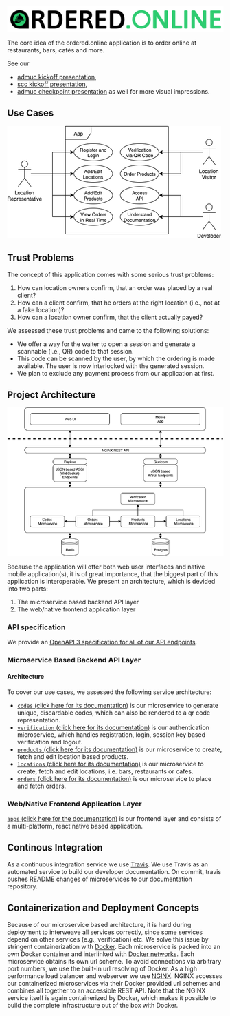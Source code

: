 ![header icon](/assets/header-dark-background.jpg)

The core idea of the ordered.online application is to order online at restaurants, bars, cafés and more.

See our

- [admuc kickoff presentation](/kickoff-admuc.html),
- [scc kickoff presentation](/kickoff-scc.html),
- [admuc checkpoint presentation](/checkpoint-admuc.html)
  as well for more visual impressions.

## Use Cases

![use case diagram](/assets/use-cases.png)

## Trust Problems

The concept of this application comes with some serious trust problems:

1. How can location owners confirm, that an order was placed by a real client?
2. How can a client confirm, that he orders at the right location (i.e., not at a fake location)?
3. How can a location owner confirm, that the client actually payed?

We assessed these trust problems and came to the following solutions:

- We offer a way for the waiter to open a session and generate a scannable (i.e., QR) code to that session.
- This code can be scanned by the user, by which the ordering is made available. The user is now interlocked with the generated session.
- We plan to exclude any payment process from our application at first.

## Project Architecture

![architecture](/assets/project-architecture.png)

Because the application will offer both web user interfaces and native mobile application(s), it is of great importance, that the biggest part of this application is interoperable.
We present an architecture, which is devided into two parts:

1. The microservice based backend API layer
2. The web/native frontend application layer

### API specification

We provide an [OpenAPI 3 specification for all of our API endpoints](specification.html).

### Microservice Based Backend API Layer

#### Architecture

To cover our use cases, we assessed the following service architecture:

- [`codes` (click here for its documentation)](codes.md) is our microservice to generate unique, discardable codes, which can also be rendered to a qr code representation.
- [`verification` (click here for its documentation)](verification.md) is our authentication microservice, which handles registration, login, session key based verification and logout.
- [`products` (click here for its documentation)](products.md) is our microservice to create, fetch and edit location based products.
- [`locations` (click here for its documentation)](locations.md) is our microservice to create, fetch and edit locations, i.e. bars, restaurants or cafes.
- [`orders` (click here for its documentation)](orders.md) is our microservice to place and fetch orders.

### Web/Native Frontend Application Layer

[`apps` (click here for the documentation)](apps.md) is our frontend layer and consists of a multi-platform, react native based application.

## Continous Integration

As a continuous integration service we use [Travis](https://travis-ci.org/).
We use Travis as an automated service to build our developer documentation. On commit, travis pushes README changes of microservices to our documentation repository.

## Containerization and Deployment Concepts

Because of our microservice based architecture, it is hard during deployment to interweave all services correctly, since some services depend on other services (e.g., verification) etc. We solve this issue by stringent containerization with [Docker](https://docs.docker.com/).
Each microservice is packed into an own Docker container and interlinked with [Docker networks](https://docs.docker.com/network/). Each microservice obtains its own url scheme. To avoid connections via arbitrary port numbers, we use the built-in url resolving of Docker.
As a high performance load balancer and webserver we use [NGINX](https://www.nginx.com/). NGINX accesses our containerized microservices via their Docker provided url schemes and combines all together to an accessible REST API. Note that the NGINX service itself is again containerized by Docker, which makes it possible to build the complete infrastructure out of the box with Docker.

